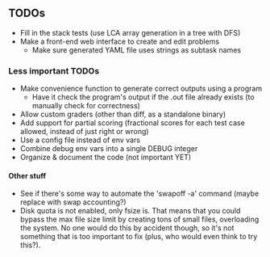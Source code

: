 ## TODOs
 - Fill in the stack tests (use LCA array generation in a tree with DFS)
 - Make a front-end web interface to create and edit problems
   - Make sure generated YAML file uses strings as subtask names

### Less important TODOs
 - Make convenience function to generate correct outputs using a program
   - Have it check the program's output if the .out file already exists (to manually check for correctness)
 - Allow custom graders (other than diff, as a standalone binary)
 - Add support for partial scoring (fractional scores for each test case allowed, instead of just right or wrong)
 - Use a config file instead of env vars
 - Combine debug env vars into a single DEBUG integer
 - Organize & document the code (not important YET)

#### Other stuff
 - See if there's some way to automate the 'swapoff -a' command (maybe replace with swap accounting?)
 - Disk quota is not enabled, only fsize is. That means that you could bypass the max file size limit by creating tons of small files, overloading the system. No one would do this by accident though, so it's not something that is too important to fix (plus, who would even think to try this?).
